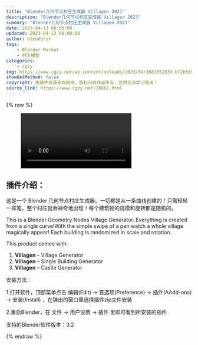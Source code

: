 ```yaml
---
title: "Blender几何节点村庄生成器 Villagen 2023"
description: "Blender几何节点村庄生成器 Villagen 2023"
summary: "Blender几何节点村庄生成器 Villagen 2023"
date: 2023-04-13 00:00:00
updated: 2023-04-13 00:00:00
author: blenderit
tags: 
    - Blender Market
    - 村庄模型
categories:
    - cgzy
img: https://www.cgzy.net/wp-content/uploads/2023/04/1681352839-bf2b585aaeb7a04.webp
showGetMethod: false
copyright: 本插件资源来自网络，版权归原作者所有，仅供交流学习使用！
source_link: https://www.cgzy.net/28661.html
---
```


{% raw %}
<figure class="wp-block-video aligncenter"><video controls src="https://cloud.video.taobao.com//play/u/717183932/p/1/e/6/t/1/404996384625.mp4"></video></figure><div class="wp-block-pandastudio-title"><div class="title_style_01"><h2 id="h2-0">插件介绍：</h2></div></div><p class="is-style-text-indent-2em">这是一个 Blender 几何节点村庄生成器。一切都是从一条曲线创建的！只需轻轻一挥笔，整个村庄就会神奇地出现！每个建筑物的规模和旋转都是随机的。</p><p>This is a Blender Geometry Nodes Village Generator. Everything is created from a single curve!With the simple swipe of a pen watch a whole village magically appear! Each building is randomized in scale and rotation.</p><p>This product comes with:</p><ol>
<li><strong>Villagen</strong> – Village Generator</li>



<li><strong>Villagen</strong> – Single Building Generator</li>



<li><strong>Villagen</strong> – Castle Generator</li>
</ol><div class="wp-block-pandastudio-title"><div class="title_style_01"><p>安装方法：</p></div></div><p>1.打开软件，顶部菜单点击 编辑(Edit) → 首选项(Preference) → 插件(AAdd-ons) → 安装(Install) ，在弹出的窗口里选择插件zip文件安装</p><p>2.重启Blender，在 文件 → 用户设置 → 插件 里即可看到所安装的插件</p><div class="wp-block-pandastudio-tips"><div class="tip success "><p>支持的Blender软件版本：3.2</p>
</div></div>
<div style="display: none">cgzy</div>
{% endraw %}